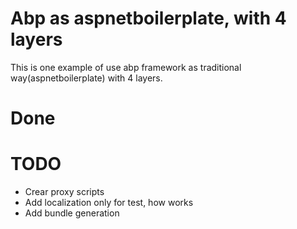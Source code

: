 # Abp as aspnetboilerplate, with 4 layers

This is one example of use abp framework as traditional way(aspnetboilerplate) with 4 layers.



# Done


# TODO
- Crear proxy scripts
- Add localization only for test, how works
- Add bundle generation